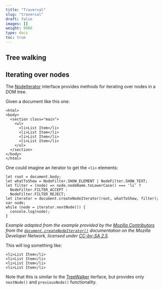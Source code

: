 ```yaml
---
title: "Traversal"
slug: "traversal"
draft: false
images: []
weight: 9988
type: docs
toc: true
---
```


## Tree walking


## Iterating over nodes
The [NodeIterator](https://developer.mozilla.org/en-US/docs/Web/API/NodeIterator) interface provides methods for iterating over nodes in a DOM tree.

Given a document like this one:

<!-- language: lang-html --->

    <html>
    <body>
      <section class="main">
        <ul>
          <li>List Item</li>
          <li>List Item</li>
          <li>List Item</li>
          <li>List Item</li>
        </ul>
      </section>
    </body>
    </html>

One could imagine an iterator to get the `<li>` elements:

<!-- language: lang-js --->

    let root = document.body;
    let whatToShow = NodeFilter.SHOW_ELEMENT | NodeFilter.SHOW_TEXT;
    let filter = (node) => node.nodeName.toLowerCase() === 'li' ? 
      NodeFilter.FILTER_ACCEPT : 
      NodeFilter.FILTER_REJECT;
    let iterator = document.createNodeIterator(root, whatToShow, filter);
    var node;
    while (node = iterator.nextNode()) {
      console.log(node);
    }

*Example adapted from the example provided by the [Mozilla Contributors](https://developer.mozilla.org/en-US/docs/Web/API/Document/createNodeIterator$history) from the [`document.createNodeIterator()`](https://developer.mozilla.org/en-US/docs/Web/API/Document/createNodeIterator) documentation on the Mozilla Developer Network, licensed under [CC-by-SA 2.5](http://creativecommons.org/licenses/by-sa/2.5/).*

This will log something like:

<!-- language: lang-html --->

    <li>List Item</li>
    <li>List Item</li>
    <li>List Item</li>
    <li>List Item</li>

Note that this is similar to the [TreeWalker](https://www.wikiod.com/dom) iterface, but provides only `nextNode()` and `previousNode()` functionality.


